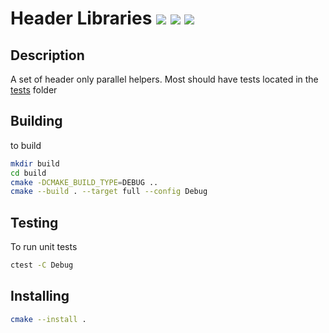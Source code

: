 # Header Libraries ![](https://github.com/beached/parallel/workflows/MacOS/badge.svg) ![](https://github.com/beached/parallel/workflows/Ubuntu/badge.svg) ![](https://github.com/beached/parallel/workflows/Windows/badge.svg)

## Description
A set of header only parallel helpers. Most should have tests located in the [tests](tests/) folder

## Building
to build
```bash
mkdir build
cd build
cmake -DCMAKE_BUILD_TYPE=DEBUG ..
cmake --build . --target full --config Debug
```

## Testing
To run unit tests

```bash
ctest -C Debug
```

## Installing

```bash
cmake --install .
```
